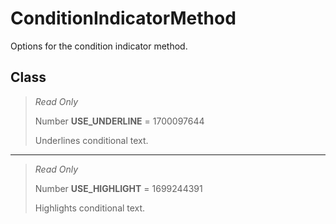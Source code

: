 # ConditionIndicatorMethod
Options for the condition indicator method.

## Class
> *Read Only* 
> 
> Number **USE_UNDERLINE** = 1700097644
> 
> Underlines conditional text.
*** 
> *Read Only* 
> 
> Number **USE_HIGHLIGHT** = 1699244391
> 
> Highlights conditional text.

